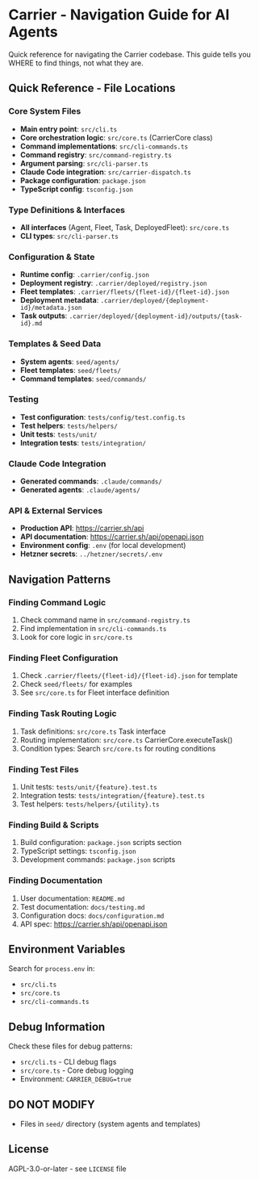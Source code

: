 # Carrier - Navigation Guide for AI Agents

Quick reference for navigating the Carrier codebase. This guide tells you WHERE to find things, not what they are.

## Quick Reference - File Locations

### Core System Files
- **Main entry point**: `src/cli.ts`
- **Core orchestration logic**: `src/core.ts` (CarrierCore class)
- **Command implementations**: `src/cli-commands.ts`
- **Command registry**: `src/command-registry.ts`
- **Argument parsing**: `src/cli-parser.ts`
- **Claude Code integration**: `src/carrier-dispatch.ts`
- **Package configuration**: `package.json`
- **TypeScript config**: `tsconfig.json`

### Type Definitions & Interfaces
- **All interfaces** (Agent, Fleet, Task, DeployedFleet): `src/core.ts`
- **CLI types**: `src/cli-parser.ts`

### Configuration & State
- **Runtime config**: `.carrier/config.json`
- **Deployment registry**: `.carrier/deployed/registry.json`
- **Fleet templates**: `.carrier/fleets/{fleet-id}/{fleet-id}.json`
- **Deployment metadata**: `.carrier/deployed/{deployment-id}/metadata.json`
- **Task outputs**: `.carrier/deployed/{deployment-id}/outputs/{task-id}.md`

### Templates & Seed Data
- **System agents**: `seed/agents/`
- **Fleet templates**: `seed/fleets/`
- **Command templates**: `seed/commands/`

### Testing
- **Test configuration**: `tests/config/test.config.ts`
- **Test helpers**: `tests/helpers/`
- **Unit tests**: `tests/unit/`
- **Integration tests**: `tests/integration/`

### Claude Code Integration
- **Generated commands**: `.claude/commands/`
- **Generated agents**: `.claude/agents/`

### API & External Services
- **Production API**: https://carrier.sh/api
- **API documentation**: https://carrier.sh/api/openapi.json
- **Environment config**: `.env` (for local development)
- **Hetzner secrets**: `../hetzner/secrets/.env`

## Navigation Patterns

### Finding Command Logic
1. Check command name in `src/command-registry.ts`
2. Find implementation in `src/cli-commands.ts`
3. Look for core logic in `src/core.ts`

### Finding Fleet Configuration
1. Check `.carrier/fleets/{fleet-id}/{fleet-id}.json` for template
2. Check `seed/fleets/` for examples
3. See `src/core.ts` for Fleet interface definition

### Finding Task Routing Logic
1. Task definitions: `src/core.ts` Task interface
2. Routing implementation: `src/core.ts` CarrierCore.executeTask()
3. Condition types: Search `src/core.ts` for routing conditions

### Finding Test Files
1. Unit tests: `tests/unit/{feature}.test.ts`
2. Integration tests: `tests/integration/{feature}.test.ts`
3. Test helpers: `tests/helpers/{utility}.ts`

### Finding Build & Scripts
1. Build configuration: `package.json` scripts section
2. TypeScript settings: `tsconfig.json`
3. Development commands: `package.json` scripts

### Finding Documentation
1. User documentation: `README.md`
2. Test documentation: `docs/testing.md`
3. Configuration docs: `docs/configuration.md`
4. API spec: https://carrier.sh/api/openapi.json

## Environment Variables
Search for `process.env` in:
- `src/cli.ts`
- `src/core.ts`
- `src/cli-commands.ts`

## Debug Information
Check these files for debug patterns:
- `src/cli.ts` - CLI debug flags
- `src/core.ts` - Core debug logging
- Environment: `CARRIER_DEBUG=true`

## DO NOT MODIFY
- Files in `seed/` directory (system agents and templates)

## License
AGPL-3.0-or-later - see `LICENSE` file
